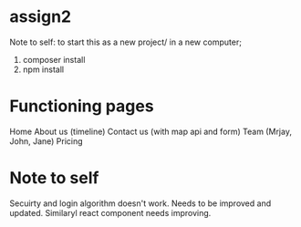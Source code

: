 # assign2

Note to self: to start this as a new project/ in a new computer;
1) composer install
2) npm install

# Functioning pages
Home
About us (timeline)
Contact us (with map api and form)
Team (Mrjay, John, Jane)
Pricing

# Note to self
Secuirty and login algorithm doesn't work.
Needs to be improved and updated.
Similaryl react component needs improving.

